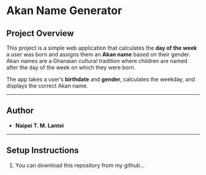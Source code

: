 # Akan Name Generator

## Project Overview
This project is a simple web application that calculates the **day of the week** a user was born and assigns them an **Akan name** based on their gender. Akan names are a Ghanaian cultural tradition where children are named after the day of the week on which they were born.

The app takes a user’s **birthdate** and **gender**, calculates the weekday, and displays the correct Akan name.

---

## Author
- **Naipei T. M. Lantei**

---

## Setup Instructions
1. You can download this repository from my github...
